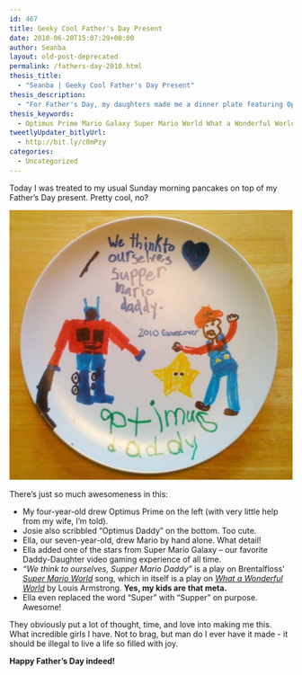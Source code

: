 ```yaml
---
id: 467
title: Geeky Cool Father's Day Present
date: 2010-06-20T15:07:29+00:00
author: Seanba
layout: old-post-deprecated
permalink: /fathers-day-2010.html
thesis_title:
  - "Seanba | Geeky Cool Father's Day Present"
thesis_description:
  - "For Father's Day, my daughters made me a dinner plate featuring Optimus Prime and Mario."
thesis_keywords:
  - Optimus Prime Mario Galaxy Super Mario World What a Wonderful World
tweetlyUpdater_bitlyUrl:
  - http://bit.ly/c0mPzy
categories:
  - Uncategorized
---
```

Today I was treated to my usual Sunday morning pancakes on top of my Father’s Day present. Pretty cool, no?

[<img title="Great Father's Day gift: Now I can watch Mario and Optimus Prime while I eat!" src="/assets/wp-content/uploads/2010/06/optimusmarioplate_thumb.jpg" alt="Optimus Prime vs Mario Dinner Plate" width="505" height="480" />](/assets/wp-content/uploads/2010/06/optimusmarioplate.jpg)

There’s just so much awesomeness in this:

  * My four-year-old drew Optimus Prime on the left (with very little help from my wife, I’m told).
  * Josie also scribbled “Optimus Daddy” on the bottom. Too cute.
  * Ella, our seven-year-old, drew Mario by hand alone. What detail!
  * Ella added one of the stars from Super Mario Galaxy – our favorite Daddy-Daughter video gaming experience of all time.
  * _“We think to ourselves, Supper Mario Daddy”_ is a play on Brentalfloss’ [_Super Mario World_](http://www.youtube.com/watch?v=nTRzaG_GbVQ) song, which in itself is a play on [_What a Wonderful World_](http://www.youtube.com/watch?v=z1Y2zdyRin8) by Louis Armstrong. **Yes, my kids are that meta.**
  * Ella even replaced the word “Super” with “Supper” on purpose. Awesome!

They obviously put a lot of thought, time, and love into making me this. What incredible girls I have. Not to brag, but man do I ever have it made - it should be illegal to live a life so filled with joy.

**Happy Father’s Day indeed!**